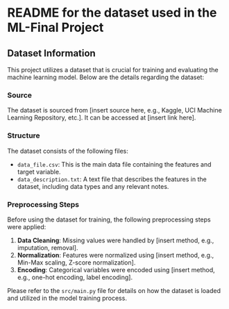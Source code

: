 # README for the dataset used in the ML-Final Project

## Dataset Information

This project utilizes a dataset that is crucial for training and evaluating the machine learning model. Below are the details regarding the dataset:

### Source
The dataset is sourced from [insert source here, e.g., Kaggle, UCI Machine Learning Repository, etc.]. It can be accessed at [insert link here].

### Structure
The dataset consists of the following files:
- `data_file.csv`: This is the main data file containing the features and target variable.
- `data_description.txt`: A text file that describes the features in the dataset, including data types and any relevant notes.

### Preprocessing Steps
Before using the dataset for training, the following preprocessing steps were applied:
1. **Data Cleaning**: Missing values were handled by [insert method, e.g., imputation, removal].
2. **Normalization**: Features were normalized using [insert method, e.g., Min-Max scaling, Z-score normalization].
3. **Encoding**: Categorical variables were encoded using [insert method, e.g., one-hot encoding, label encoding].

Please refer to the `src/main.py` file for details on how the dataset is loaded and utilized in the model training process.